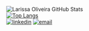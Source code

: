 
   ![Larissa Oliveira GitHub Stats](https://github-readme-stats.vercel.app/api?username=lrolivera&show_icons=true&theme=gruvbox) <br>
   [![Top Langs](https://github-readme-stats.vercel.app/api/top-langs/?username=lrolivera&layout=compact&theme=gruvbox)](https://github.com/anuraghazra/github-readme-stats) <br>
   [![linkedin](https://img.shields.io/static/v1?label=&message=Linkedln&color=FABD2F)](https://www.linkedin.com/in/lrolivera/)
   [![email](https://img.shields.io/static/v1?label=&message=E-mail&color=aac99f)](mailto:larissa.firmino2018rj@gmail.com)
